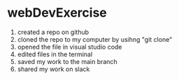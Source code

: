 # webDevExercise

1. created a repo on github
2. cloned the repo to my computer by usihng "git clone"
3. opened  the file in visual studio code
4. edited files in the terminal
5. saved my work to the main branch
6. shared my work on slack